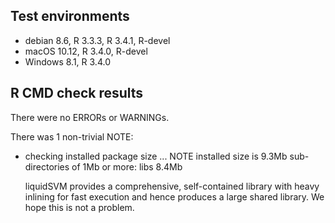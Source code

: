 ## Test environments
* debian 8.6, R 3.3.3, R 3.4.1, R-devel
* macOS 10.12, R 3.4.0, R-devel
* Windows 8.1, R 3.4.0

## R CMD check results
There were no ERRORs or WARNINGs. 

There was 1 non-trivial NOTE:

* checking installed package size ... NOTE
  installed size is  9.3Mb
  sub-directories of 1Mb or more:
    libs   8.4Mb

  liquidSVM provides a comprehensive, self-contained library
  with heavy inlining for fast execution and hence produces
  a large shared library. We hope this is not a problem.
